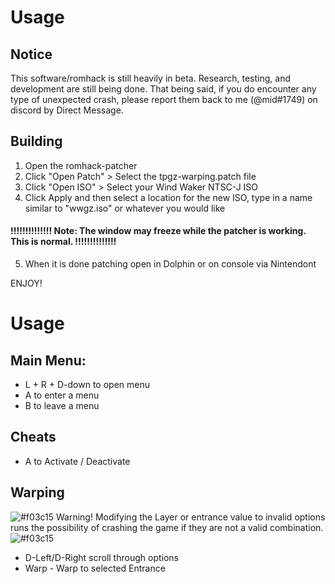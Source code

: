 # Usage
## Notice
This software/romhack is still heavily in beta. Research, testing, and development are still being done.
That being said, if you do encounter any type of unexpected crash, please report them back to me (@mid#1749) on discord by Direct Message.

## Building

1) Open the romhack-patcher
2) Click "Open Patch" > Select the tpgz-warping.patch file
3) Click "Open ISO" > Select your Wind Waker NTSC-J ISO
4) Click Apply and then select a location for the new ISO, type in a name similar to "wwgz.iso" or whatever you would like  
#### !!!!!!!!!!!!!! Note: The window may freeze while the patcher is working. This is normal. !!!!!!!!!!!!!!
5) When it is done patching open in Dolphin or on console via Nintendont

ENJOY!

# Usage

## Main Menu:
- L + R + D-down to open menu
- A to enter a menu
- B to leave a menu

## Cheats
- A to Activate / Deactivate
## Warping
![#f03c15](https://placehold.it/15/f03c15/000000?text=+) Warning! Modifying the
Layer or entrance value to invalid options runs the possibility of crashing the game if they are not a valid combination. ![#f03c15](https://placehold.it/15/f03c15/000000?text=+)
- D-Left/D-Right scroll through options
- Warp - Warp to selected Entrance
